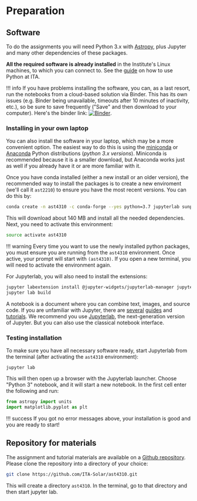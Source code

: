 # Preparation


## Software

To do the assignments you will need Python 3.x with [Astropy](https://www.astropy.org/), plus Jupyter and many other dependencies of these packages.

**All the required software is already installed** in the Institute's Linux machines, to which you can connect to. See the  [guide](https://www.mn.uio.no/astro/english/services/it/help/programming/using-python.html) on how to use Python at ITA.

!!! info
    If you have problems installing the software, you can, as a last resort, run the notebooks from a cloud-based solution via Binder. This has its own issues (e.g. Binder being unavailable, timeouts after 10 minutes of inactivity, etc.), so be sure to save frequently ("Save" and then download to your computer). Here's the binder link: [![Binder](https://mybinder.org/badge_logo.svg)](https://mybinder.org/v2/gh/ita-solar/ast4310/master?urlpath=lab/tree/notebooks).

### Installing in your own laptop

You can also install the software in your laptop, which may be a more convenient option. The easiest way to do this is using the [miniconda](https://conda.io/miniconda.html) or [Anaconda](https://www.anaconda.com/download/) Python distributions (*python 3.x versions*). Miniconda is recommended because it is a smaller download, but Anaconda works just as well if you already have it or are more familiar with it.

Once you have conda installed (either a new install or an older version), the recommended way to install the packages is to create a new enviroment (we'll call it `ast2210`) to ensure you have the most recent versions. You can do this by:

``` bash
conda create -n ast4310 -c conda-forge --yes python=3.7 jupyterlab sunpy ipympl bqplot nodejs
```

This will download about 140 MB and install all the needed dependencies. Next, you need to activate this environment:

``` bash
source activate ast4310
```

!!! warning
    Every time you want to use the newly installed python packages, you must ensure you are running from the `ast4310` environment. Once active, your prompt will start with `(ast4310)`. If you open a new terminal, you will need to activate the environment again.


For Jupyterlab, you will also need to install the extensions:

``` bash
jupyter labextension install @jupyter-widgets/jupyterlab-manager jupyter-matplotlib
jupyter lab build
```

A notebook is a document where you can combine text, images, and source code. If you are unfamiliar with Jupyter, there are [several](https://jupyter-notebook.readthedocs.io/en/stable/) [guides](https://www.youtube.com/watch?v=HW29067qVWk) and [tutorials](https://www.datacamp.com/community/tutorials/tutorial-jupyter-notebook). We recommend you use [Jupyterlab](https://jupyterlab.readthedocs.io/en/latest/), the next-generation version of Jupyter. But you can also use the classical notebook interface.

### Testing installation

To make sure you have all necessary software ready, start Jupyterlab from the terminal (after activating the `ast4310` environment):

```
jupyter lab
```

This will then open up a browser with the Jupyterlab launcher. Choose "Python 3" notebook, and it will start a new notebook. In the first cell enter the following and run:

``` python
from astropy import units
import matplotlib.pyplot as plt
```

!!! success
    If you got no error messages above, your installation is good and you are ready to start!

## Repository for materials

The assignment and tutorial materials are available on a [Github repository](https://github.com/ita-solar/ast4310). Please clone the repository into a directory of your choice:

```bash
git clone https://github.com/ITA-Solar/ast4310.git
```

This will create a directory `ast4310`. In the terminal, go to that directory and then start jupyter lab.
